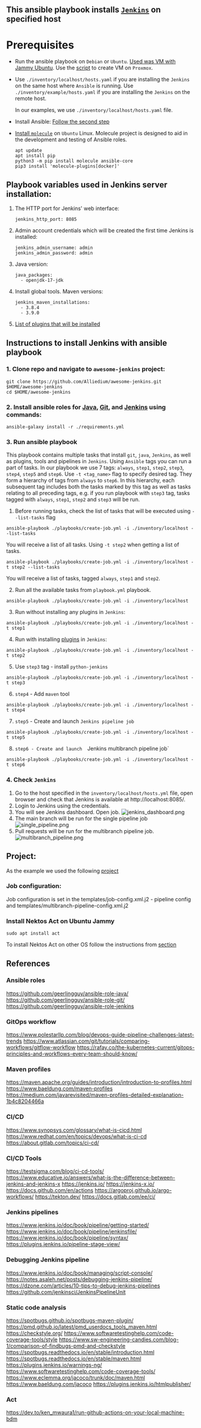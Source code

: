 ## This ansible playbook installs [`Jenkins`](https://www.jenkins.io/doc/) on specified host ##

# Prerequisites
* Run the ansible playbook on `Debian` or `Ubuntu`. [Used was VM with Jammy Ubuntu](https://github.com/Alliedium/awesome-proxmox). Use the [script](https://github.com/Alliedium/awesome-proxmox/blob/main/vm-cloud-init-shell/.env.example) to create VM on `Proxmox`.  

* Use `./inventory/localhost/hosts.yaml` if you are installing the `Jenkins` on the same host where `Ansible` is running.  Use `./inventory/example/hosts.yaml` if you are installing the `Jenkins` on the remote host.
  
  In our examples, we use `./inventory/localhost/hosts.yaml` file.

* Install Ansible: [Follow the second step](https://github.com/Alliedium/awesome-ansible#setting-up-config-machine)

* [Install `molecule`](https://molecule.readthedocs.io/installation/) on `Ubuntu` Linux. Molecule project is designed to aid in the development and testing of Ansible roles.
  
   ```
   apt update
   apt install pip
   python3 -m pip install molecule ansible-core
   pip3 install 'molecule-plugins[docker]'
   ```

## Playbook variables used in Jenkins server installation:

1. The HTTP port for Jenkins' web interface:

   ```
   jenkins_http_port: 8085
   ```

2. Admin account credentials which will be created the first time Jenkins is installed:

   ```
   jenkins_admin_username: admin
   jenkins_admin_password: admin
   ```

3. Java version:
   
   ```   
   java_packages: 
     - openjdk-17-jdk
   ```

4. Install global tools. Maven versions:
    
   ```
   jenkins_maven_installations:
     - 3.8.4
     - 3.9.0
   ```

5. [List of plugins that will be installed](ListofJenkinsPluginsToBeInstalled.md)

## Instructions to install Jenkins with ansible playbook

### 1. Clone repo and navigate to `awesome-jenkins` project:

  ```
  git clone https://github.com/Alliedium/awesome-jenkins.git $HOME/awesome-jenkins
  cd $HOME/awesome-jenkins
  ```

### 2. Install ansible roles for [Java](https://github.com/geerlingguy/ansible-role-java/), [Git](https://github.com/geerlingguy/ansible-role-git/), and [Jenkins](https://github.com/geerlingguy/ansible-role-jenkins) using commands:
   
   ```
   ansible-galaxy install -r ./requirements.yml
   ```

### 3. Run ansible playbook 

  This playbook contains multiple tasks that install `git`, `java`, `Jenkins`, as well as plugins, tools and pipelines in `Jenkins`. Using `Ansible` tags you can run a part of tasks. In our playbook we use 7 tags: `always`, `step1`, `step2`, `step3`, `step4`, `step5` and `step6`. Use `-t <tag_name>` flag to specify desired tag. They form a hierarchy of tags from `always` to `step6`. In this hierarchy, each subsequent tag includes both the tasks marked by this tag as well as tasks relating to all preceding tags, e.g. if you run playbook with `step3` tag, tasks tagged with `always`, `step1`, `step2` and `step3` will be run.

   1. Before running tasks, check the list of tasks that will be executed using `--list-tasks` flag
   
   ```
   ansible-playbook ./playbooks/create-job.yml -i ./inventory/localhost --list-tasks
   ```

   You will receive a list of all tasks. Using `-t step2` when getting a list of tasks.

   ```
   ansible-playbook ./playbooks/create-job.yml -i ./inventory/localhost -t step2 --list-tasks
   ```

   You will receive a list of tasks, tagged `always`, `step1` and `step2`.


   2. Run all the available tasks from `playbook.yml` playbook. 
   
   ```
   ansible-playbook ./playbooks/create-job.yml -i ./inventory/localhost
   ```
   3. Run without installing any plugins in `Jenkins`:
   
   ```
   ansible-playbook ./playbooks/create-job.yml -i ./inventory/localhost -t step1
   ```

   4. Run with installing [plugins](ListofJenkinsPluginsToBeInstalled.md) in `Jenkins`:
   
   ```
   ansible-playbook ./playbooks/create-job.yml -i ./inventory/localhost -t step2
   ```

   5. Use `step3` tag - install `python-jenkins`
   
   ```
   ansible-playbook ./playbooks/create-job.yml -i ./inventory/localhost -t step3
   ```

   6. `step4` - Add  `maven` tool
   
   ```
   ansible-playbook ./playbooks/create-job.yml -i ./inventory/localhost -t step4
   ```

   7. `step5` - Create and launch  `Jenkins pipeline job`
   
   ```
   ansible-playbook ./playbooks/create-job.yml -i ./inventory/localhost -t step5
   ```
   
   8. `step6 - Create and launch  `Jenkins multibranch pipeline job`
   
   ```
   ansible-playbook ./playbooks/create-job.yml -i ./inventory/localhost -t step6
   ```

### 4. Check `Jenkins`

1. Go to the host specified in the `inventory/localhost/hosts.yml` file, open browser and check that Jenkins is available at http://localhost:8085/.
2. Login to Jenkins using the credentials.
3. You will see Jenkins dashboard. Open job. ![jenkins_dashboard.png](./images/01jenkins_dashboard.png) 
4. The main branch will be run for the single pipeline job ![single_pipeline.png](./images/02jenkins_pipeline.png)
5. Pull requests will be run for the multibranch pipeline job.![multibranch_pipeline.png](./images/03jenkins_mpipeline.png)

## Project:
   As the example we used the following [project](https://github.com/Alliedium/springboot-api-rest-example)

### Job configuration:
   Job configuration is set in the templates/job-config.xml.j2 - pipeline config and templates/multibranch-pipeline-config.xml.j2

### Install Nektos Act on Ubuntu Jammy
   ```
   sudo apt install act
   ```
  To install Nektos Act on other OS follow the instructions from [section](https://github.com/nektos/act#installation-through-package-managers)


## References

### Ansible roles
https://github.com/geerlingguy/ansible-role-java/
https://github.com/geerlingguy/ansible-role-git/
https://github.com/geerlingguy/ansible-role-jenkins

### GitOps workflow
https://www.polestarllp.com/blog/devops-guide-pipeline-challenges-latest-trends
https://www.atlassian.com/git/tutorials/comparing-workflows/gitflow-workflow
https://rafay.co/the-kubernetes-current/gitops-principles-and-workflows-every-team-should-know/

### Maven profiles
https://maven.apache.org/guides/introduction/introduction-to-profiles.html
https://www.baeldung.com/maven-profiles
https://medium.com/javarevisited/maven-profiles-detailed-explanation-1b4c8204466a

### CI/CD
https://www.synopsys.com/glossary/what-is-cicd.html
https://www.redhat.com/en/topics/devops/what-is-ci-cd
https://about.gitlab.com/topics/ci-cd/

### CI/CD Tools
https://testsigma.com/blog/ci-cd-tools/
https://www.educative.io/answers/what-is-the-difference-between-jenkins-and-jenkins-x
https://jenkins.io/
https://jenkins-x.io/
https://docs.github.com/en/actions
https://argoproj.github.io/argo-workflows/
https://tekton.dev/
https://docs.gitlab.com/ee/ci/

### Jenkins pipelines
https://www.jenkins.io/doc/book/pipeline/getting-started/
https://www.jenkins.io/doc/book/pipeline/jenkinsfile/
https://www.jenkins.io/doc/book/pipeline/syntax/
https://plugins.jenkins.io/pipeline-stage-view/

### Debugging Jenkins pipeline
https://www.jenkins.io/doc/book/managing/script-console/
https://notes.asaleh.net/posts/debugging-jenkins-pipeline/
https://dzone.com/articles/10-tips-to-debug-jenkins-pipelines
https://github.com/jenkinsci/JenkinsPipelineUnit

### Static code analysis
https://spotbugs.github.io/spotbugs-maven-plugin/
https://pmd.github.io/latest/pmd_userdocs_tools_maven.html
https://checkstyle.org/
https://www.softwaretestinghelp.com/code-coverage-tools/style
https://www.sw-engineering-candies.com/blog-1/comparison-of-findbugs-pmd-and-checkstyle
https://spotbugs.readthedocs.io/en/stable/introduction.html
https://spotbugs.readthedocs.io/en/stable/maven.html
https://plugins.jenkins.io/warnings-ng/
https://www.softwaretestinghelp.com/code-coverage-tools/
https://www.eclemma.org/jacoco/trunk/doc/maven.html
https://www.baeldung.com/jacoco
https://plugins.jenkins.io/htmlpublisher/

### Act
https://dev.to/ken_mwaura1/run-github-actions-on-your-local-machine-bdm